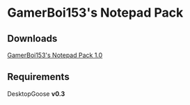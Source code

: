 # GamerBoi153's Notepad Pack
## Downloads

[GamerBoi153's Notepad Pack 1.0](https://drive.google.com/open?id=1FwnHA92TdCNZMMfJTbpP_bkvhU-l37VY)

## Requirements

DesktopGoose **v0.3**
